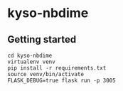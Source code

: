 # kyso-nbdime

## Getting started

```
cd kyso-nbdime
virtualenv venv
pip install -r requirements.txt
source venv/bin/activate
FLASK_DEBUG=true flask run -p 3005
```

